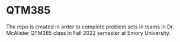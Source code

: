 # QTM385

The repo is created in order to complete problem sets in teams in Dr. McAlister QTM385 class in Fall 2022 semester at Emory University. 
